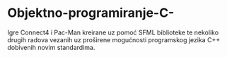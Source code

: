 # Objektno-programiranje-C-
Igre Connect4 i Pac-Man kreirane uz pomoć SFML biblioteke te nekoliko drugih radova vezanih uz proširene mogućnosti programskog jezika C++ dobivenih novim standardima.
